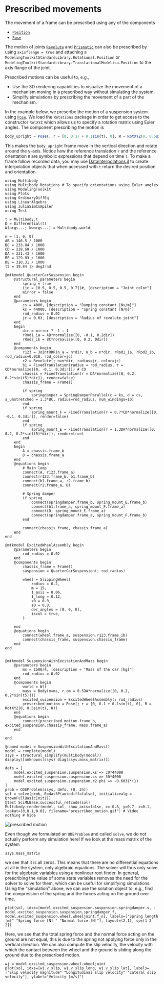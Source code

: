 # Prescribed movements

The movement of a frame can be prescribed using any of the components
- [`Position`](@ref)
- [`Pose`](@ref)

The motion of joints [`Revolute`](@ref) and [`Prismatic`](@ref) can also be prescribed by using `axisflange = true` and attaching a `ModelingToolkitStandardLibrary.Rotational.Position` or `ModelingToolkitStandardLibrary.TranslationalModelica.Position` to the axis flange of the joint.


Prescribed motions can be useful to, e.g.,
- Use the 3D rendering capabilities to visualize the movement of a mechanism moving in a prescribed way without simulating the system.
- Simplify simulations by prescribing the movement of a part of the mechanism. 


In the example below, we prescribe the motion of a suspension system using [`Pose`](@ref). We load the `Rotations` package in order to get access to the constructor `RotXYZ` which allows us to specify a rotation matrix using Euler angles. The component prescribing the motion is
```julia
body_upright = Pose(; r = [0, 0.17 + 0.1sin(t), 0], R = RotXYZ(0, 0.5sin(t), 0))
```
This makes the `body_upright` frame move in the vertical direction and rotate around the y-axis. Notice how the reference translation `r` and the reference orientation `R` are symbolic expressions that depend on time `t`. To make a frame follow recorded data, you may use [DataInterpolations.jl](https://docs.sciml.ai/DataInterpolations/stable/) to create interpolation objects that when accessed with `t` return the desired position and orientation.

```@example PRESCRIBED_POSE
using Multibody
using Multibody.Rotations # To specify orientations using Euler angles
using ModelingToolkit
using Plots
using OrdinaryDiffEq
using LinearAlgebra
using JuliaSimCompiler
using Test

t = Multibody.t
D = Differential(t)
W(args...; kwargs...) = Multibody.world

n = [1, 0, 0]
AB = 146.5 / 1000
BC = 233.84 / 1000
CD = 228.60 / 1000
DA = 221.43 / 1000
BP = 129.03 / 1000
DE = 310.31 / 1000
t5 = 19.84 |> deg2rad

@mtkmodel QuarterCarSuspension begin
    @structural_parameters begin
        spring = true
        (jc = [0.5, 0.5, 0.5, 0.7])#, [description = "Joint color"]
        mirror = false
    end
    @parameters begin
        cs = 4000, [description = "Damping constant [Ns/m]"]
        ks = 44000, [description = "Spring constant [N/m]"]
        rod_radius = 0.02
        jr = 0.03, [description = "Radius of revolute joint"]
    end
    begin
        dir = mirror ? -1 : 1
        rRod1_ia = AB*normalize([0, -0.1, 0.2dir])
        rRod2_ib = BC*normalize([0, 0.2, 0dir])
    end
    @components begin
        r123 = JointRRR(n_a = n*dir, n_b = n*dir, rRod1_ia, rRod2_ib, rod_radius=0.018, rod_color=jc)
        r2 = Revolute(; n=n*dir, radius=jr, color=jc)
        b1 = FixedTranslation(radius = rod_radius, r = CD*normalize([0, -0.1, 0.3dir])) # CD
        chassis = FixedTranslation(r = DA*normalize([0, 0.2, 0.2*sin(t5)*dir]), render=false)
        chassis_frame = Frame()
        
        if spring
            springdamper = SpringDamperParallel(c = ks, d = cs, s_unstretched = 1.3*BC, radius=rod_radius, num_windings=10)
        end
        if spring
            spring_mount_F = FixedTranslation(r = 0.7*CD*normalize([0, -0.1, 0.3dir]), render=false) 
        end
        if spring
            spring_mount_E = FixedTranslation(r = 1.3DA*normalize([0, 0.2, 0.2*sin(t5)*dir]), render=true)
        end
    end
    begin
        A = chassis.frame_b
        D = chassis.frame_a
    end
    @equations begin
        # Main loop
        connect(A, r123.frame_a)
        connect(r123.frame_b, b1.frame_b)
        connect(b1.frame_a, r2.frame_b)
        connect(r2.frame_a, D)

        # Spring damper
        if spring
            connect(springdamper.frame_b, spring_mount_E.frame_b)
            connect(b1.frame_a, spring_mount_F.frame_a)
            connect(D, spring_mount_E.frame_a)
            connect(springdamper.frame_a, spring_mount_F.frame_b)
        end

        connect(chassis_frame, chassis.frame_a)
    end
end

@mtkmodel ExcitedWheelAssembly begin
    @parameters begin
        rod_radius = 0.02
    end
    @components begin
        chassis_frame = Frame()
        suspension = QuarterCarSuspension(; rod_radius)

        wheel = SlippingWheel(
            radius = 0.2,
            m = 15,
            I_axis = 0.06,
            I_long = 0.12,
            x0 = 0.0,
            z0 = 0.0,
            der_angles = [0, 0, 0],
            iscut = true,
        )

    end
    @equations begin
        connect(wheel.frame_a, suspension.r123.frame_ib)
        connect(chassis_frame, suspension.chassis_frame)
    end
end


@mtkmodel SuspensionWithExcitationAndMass begin
    @parameters begin
        ms = 1500/4, [description = "Mass of the car [kg]"]
        rod_radius = 0.02
    end
    @components begin
        world = W()
        mass = Body(m=ms, r_cm = 0.5DA*normalize([0, 0.2, 0.2*sin(t5)]))
        excited_suspension = ExcitedWheelAssembly(; rod_radius)
        prescribed_motion = Pose(; r = [0, 0.1 + 0.1sin(t), 0], R = RotXYZ(0, 0.5sin(t), 0))
    end
    @equations begin
        connect(prescribed_motion.frame_b, excited_suspension.chassis_frame, mass.frame_a)
    end

end

@named model = SuspensionWithExcitationAndMass()
model = complete(model)
ssys = structural_simplify(multibody(model))
display([unknowns(ssys) diag(ssys.mass_matrix)])

defs = [
    model.excited_suspension.suspension.ks => 30*44000
    model.excited_suspension.suspension.cs => 30*4000
    model.excited_suspension.suspension.r2.phi => -0.6031*(1)
]
prob = ODEProblem(ssys, defs, (0, 2π))
sol = solve(prob, Rodas5P(autodiff=false), initializealg = BrownFullBasicInit()) 
@test SciMLBase.successful_retcode(sol)
Multibody.render(model, sol, show_axis=false, x=-0.8, y=0.7, z=0.1, lookat=[0,0.1,0.0], filename="prescribed_motion.gif") # Video
nothing # hide
```

![prescribed motion](prescribed_motion.gif)

Even though we formulated an `ODEProblem` and called `solve`, we do not actually perform any simulation here! If we look at the mass matrix of the system
```@example PRESCRIBED_POSE
ssys.mass_matrix
```
we see that it is all zeros. This means that there are no differential equations at all in the system, only algebraic equations. The solver will thus only solve for the algebraic variables using a nonlinear root finder. In general, prescribing the value of some state variables removes the need for the solver to solve for them, which can be useful for simplifying simulations. Using the "simulation" above, we can use the solution object to, e.g., find the compression of the spring and the forces acting on the ground over time.

```@example PRESCRIBED_POSE
plot(sol, idxs=[model.excited_suspension.suspension.springdamper.s, -model.excited_suspension.suspension.springdamper.f, model.excited_suspension.wheel.wheeljoint.f_n], labels=["Spring length [m]" "Spring force [N] " "Normal force [N]"], layout=(2,1), sp=[1 2 2])
```
Here, we see that the total spring force and the normal force acting on the ground are not equal, this is due to the spring not applying force only in the vertical direction. We can also compute the slip velocity, the velocity with which the contact between the wheel and the ground is sliding along the ground due to the prescribed motion.

```@example PRESCRIBED_POSE
wj = model.excited_suspension.wheel.wheeljoint
plot(sol, idxs=[wj.v_slip, wj.v_slip_long, wj.v_slip_lat], labels=["Slip velocity magnitude" "Longitudinal slip velocity" "Lateral slip velocity"], ylabel="Velocity [m/s]")
```

